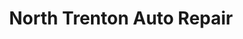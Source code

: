 ---
title: "North Trenton Auto Repair"
url: /trenton/north-trenton-auto-repair/
shop: Autowerkstatt
---